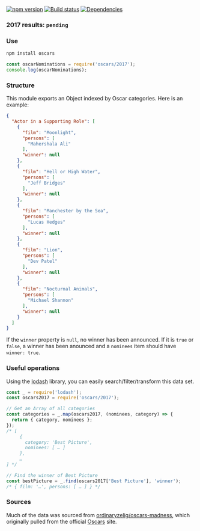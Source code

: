 [![npm version](https://badge.fury.io/js/oscars.svg)](https://badge.fury.io/js/oscars)
[![Build status](https://travis-ci.org/gswalden/oscars.svg?branch=master)](https://travis-ci.org/gswalden/oscars)
[![Dependencies](https://david-dm.org/gswalden/oscars.svg)](https://david-dm.org/gswalden/oscars)

### 2017 results: `pending`

### Use
```sh
npm install oscars
```
```js
const oscarNominations = require('oscars/2017');
console.log(oscarNominations);
```

### Structure
This module exports an Object indexed by Oscar categories. Here is an example:
```json
{
  "Actor in a Supporting Role": [
    {
      "film": "Moonlight",
      "persons": [
        "Mahershala Ali"
      ],
      "winner": null
    },
    {
      "film": "Hell or High Water",
      "persons": [
        "Jeff Bridges"
      ],
      "winner": null
    },
    {
      "film": "Manchester by the Sea",
      "persons": [
        "Lucas Hedges"
      ],
      "winner": null
    },
    {
      "film": "Lion",
      "persons": [
        "Dev Patel"
      ],
      "winner": null
    },
    {
      "film": "Nocturnal Animals",
      "persons": [
        "Michael Shannon"
      ],
      "winner": null
    }
  ]
}
```

If the `winner` property is `null`, no winner has been announced. If it is `true` or `false`, a winner has been anounced and a `nominees` item should have `winner: true`.

### Useful operations
Using the [lodash](//lodash.com) library, you can easily search/filter/transform this data set.

```js
const _ = require('lodash');
const oscars2017 = require('oscars/2017');

// Get an Array of all categories
const categories = _.map(oscars2017, (nominees, category) => {
  return { category, nominees };
});
/* [
     {
       category: 'Best Picture',
       nominees: [ … ]
     },
     …
] */

// Find the winner of Best Picture
const bestPicture = _.find(oscars2017['Best Picture'], 'winner');
/* { film: '…', persons: [ … ] } */
```

### Sources
Much of the data was sourced from [ordinaryzelig/oscars-madness](https://github.com/ordinaryzelig/oscars-madness), which originally pulled from the official [Oscars](http://oscar.go.com/) site.
